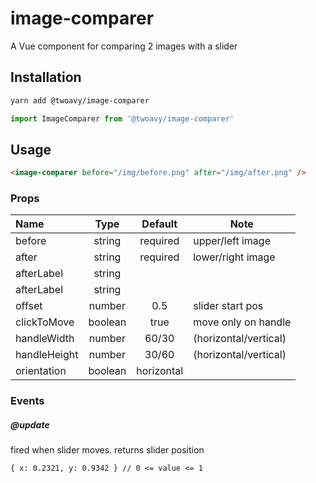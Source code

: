# image-comparer

A Vue component for comparing 2 images with a slider

## Installation

```bash
yarn add @twoavy/image-comparer 
```

```js
import ImageComparer from '@twoavy/image-comparer'
```

## Usage

```html
<image-comparer before="/img/before.png" after="/img/after.png" />
```

### Props

Name | Type | Default | Note
:--- | :---: | :---: | ---
before | string | required | upper/left image
after | string | required | lower/right image
afterLabel | string | |
afterLabel | string | |
offset | number | 0.5 | slider start pos
clickToMove | boolean | true | move only on handle
handleWidth | number | 60/30 | (horizontal/vertical)
handleHeight | number | 30/60 | (horizontal/vertical)
orientation | boolean | horizontal

### Events


##### @update
fired when slider moves. returns slider position
```
{ x: 0.2321, y: 0.9342 } // 0 <= value <= 1
```
